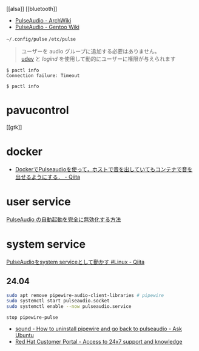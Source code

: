 [[alsa]]
[[bluetooth]]

- [PulseAudio - ArchWiki](https://wiki.archlinux.jp/index.php/PulseAudio)
- [PulseAudio - Gentoo Wiki](https://wiki.gentoo.org/wiki/PulseAudio)

`~/.config/pulse`
`/etc/pulse`

> ユーザーを audio グループに追加する必要はありません。[udev](https://wiki.archlinux.jp/index.php/Udev "Udev") と *logind* を使用して動的にユーザーに権限が与えられます

```
$ pactl info
Connection failure: Timeout
```

```
$ pactl info
```

# pavucontrol

[[gtk]]

# docker

- [DockerでPulseaudioを使って，ホストで音を出していてもコンテナで音を出せるようにする． - Qiita](https://qiita.com/Light606F/items/898081a73166c010473a)

# user service

[PulseAudio の自動起動を完全に無効化する方法](https://zenn.dev/noraworld/articles/disable-pulseaudio-autospawn)

# system service

[PulseAudioをsystem serviceとして動かす #Linux - Qiita](https://qiita.com/fujiba/items/9f90e90d5e9366ec8483)

## 24.04

```sh
sudo apt remove pipewire-audio-client-libraries # pipewire
sudo systemctl start pulseaudio.socket 
sudo systemctl enable --now pulseaudio.service
```

`stop pipewire-pulse`

- [sound - How to uninstall pipewire and go back to pulseaudio - Ask Ubuntu](https://askubuntu.com/questions/1407885/how-to-uninstall-pipewire-and-go-back-to-pulseaudio)
- [Red Hat Customer Portal - Access to 24x7 support and knowledge](https://access.redhat.com/ja/articles/7035126)
